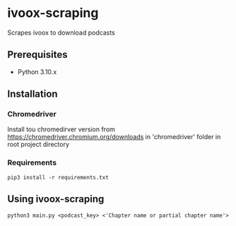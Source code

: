 # ivoox-scraping
Scrapes ivoox to download podcasts

## Prerequisites

- Python 3.10.x

## Installation
### Chromedriver

Install tou chromedirver version from https://chromedriver.chromium.org/downloads in 'chromedriver' folder in root project directory

### Requirements

`pip3 install -r requirements.txt`

## Using ivoox-scraping

`python3 main.py <podcast_key> <'Chapter name or partial chapter name'>`